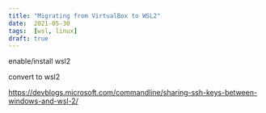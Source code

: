 ```yaml
---
title: "Migrating from VirtualBox to WSL2"
date:  2021-05-30
tags:  [wsl, linux]
draft: true
---
```



enable/install wsl2

convert to wsl2

https://devblogs.microsoft.com/commandline/sharing-ssh-keys-between-windows-and-wsl-2/
